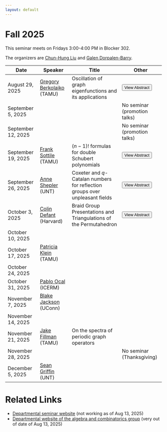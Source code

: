 ```yaml
---
layout: default
---
```


<script>
  window.MathJax = {
    tex: {
      inlineMath: [['$', '$'], ['\\(', '\\)']],
      displayMath: [['$$', '$$'], ['\\[', '\\]']]
    },
    svg: { fontCache: 'global' }
  };
</script>

<script src="https://cdn.jsdelivr.net/npm/mathjax@3/es5/tex-svg.js" async></script>


# Fall 2025

This seminar meets on Fridays 3:00-4:00 PM in Blocker 302.

The organizers are [Chun-Hung Liu](https://people.tamu.edu/~chliu/) and [Galen Dorpalen-Barry](https://galen.dorpalen-barry.org/).

| Date | Speaker | Title | Other |
|------|---------|-------|-------|
| August 29, 2025 | [Gregory Berkolaiko](https://people.tamu.edu/~gberkolaiko/) (TAMU) | Oscillation of graph eigenfunctions and its applications | <button type="button" class="abstract-link" onclick="showAbstract('abs-berkolaiko')">View Abstract</button> |
| September 5, 2025 | | | No seminar (promotion talks) |
| September 12, 2025 | | | No seminar (promotion talks) |
| September 19, 2025 | [Frank Sottile](https://franksottile.github.io/) (TAMU) | $(n-1)!$ formulas for double Schubert polynomials | <button type="button" class="abstract-link" onclick="showAbstract('abs-sottile')">View Abstract</button> |
| September 26, 2025 | [Anne Shepler](https://sites.math.unt.edu/~ashepler/) (UNT) | Coxeter and $q$-Catalan numbers for reflection groups over unpleasant fields | <button type="button" class="abstract-link" onclick="showAbstract('shepler')">View Abstract</button> |
| October 3, 2025 | [Colin Defant](https://sites.google.com/view/colin-defant/home) (Harvard) | Braid Group Presentations and Triangulations of the Permutahedron| <button type="button" class="abstract-link" onclick="showAbstract('defant')">View Abstract</button> |
| October 10, 2025 |  | | |
| October 17, 2025 | [Patricia Klein](https://patriciajklein.github.io/) (TAMU) | | |
| October 24, 2025 | | | |
| October 31, 2025 |[Pablo Ocal](https://pabloocal.github.io/) (ICERM) | | |
| November 7, 2025 | [Blake Jackson](https://www.blakejacksonmath.com/) (UConn) | | |
| November 14, 2025 | | | |
| November 21, 2025 | [Jake Fillman](https://sites.google.com/site/jakefillman/) (TAMU)| On the spectra of periodic graph operators | |
| November 28, 2025 | | | No seminar (Thanksgiving) |
| December 5, 2025 | [Sean Griffin](https://sites.google.com/view/sgriffin/home) (UNT) | | |



# Related Links

- [Departmental seminar website](https://artsci.tamu.edu/mathematics/research/seminars/algebra-combinatorics/index.html) (not working as of Aug 13, 2025)
- [Departmental website of the algebra and combinatorics group](https://artsci.tamu.edu/mathematics/research/algebra-combinatorics/index.html#Algebra%20and%20Combinatorics) (very out of date of Aug 13, 2025)













<!-- Abstract content -->

<div id="abs-berkolaiko" style="display:none;" aria-hidden="true">
  <p>Oscillation theory, originally due to Sturm, seeks to connect the
number of sign changes of an eigenfunction of a self-adjoint operator
to the label $k$ of the corresponding eigenvalue.  Its applications
run in both directions: knowing $k$, one may wish to estimate the zero
set, or the topology of its complement, useful in clustering and
partitioning problems.  Conversely, knowing an eigenvector (and thus
the number of its sign changes), one may want to determine if it is
the ground state, useful in the linear stability analysis of solutions
to nonlinear equations.</p>

<p>Within the setting of generalized graph Laplacians, Fiedler's theorem
says that the $k$-th eigenvector of a tree (a graph without cycles)
changes sign across exactly $k-1$ edges.  We present a formula for the
number of sign changes on a general graph, which attributes the excess
sign changes to the cycles in the graph and their intersections.</p>

<p>This result has many interesting connections.  First, it allows one to
derive a simple formula for the effective mass tensor of a particular
class of crystals (periodic lattices), namely the maximal abelian
covers of finite graphs.  Second, it can be used to efficiently
determine stability of a stationary solution on a coupled oscillator
network, such as the non-uniform Kuramoto model for the
synchronization of a network of electrical oscillators.  Finally, the
determinant of the matrix which determines the excess sign changes is
closely related to the graph's Kirchhoff polynomial (which counts the
weighted spanning trees), hinting at connections to both Feynman
amplitudes and matroids.</p>

<p>Based on a joint work with Jared Bronski and Mark Goresky.</p>
</div>

<div id="abs-sottile" style="display:none;" aria-hidden="true">
<p>Double Schubert polynomials are a family of polynomials in two sets of variables which represent classes in equivariant cohomology in the flag manifold.   They are indexed by permutations in the symmetric group.  They have many known formulas, including one in terms of pipe dreams by Bergeron and Billey and another in terms of bumpless pipe dreams by Lam, Lee, and Shimizono.</p>

<p>Today, I will describe $(n-1)!$ different formulas for double Schubert polynomials expressed in terms of certain chains in the Bruhat order.  Two of them are the previously mentions pipe dream formulas.  While the results are combinatorial, the methods are geometric.  One ingredient is a specialisation formula from work with Adeyemo from 2017 and another is a Pieri-type formula from work with Li, Ravikumar, and Yang from 2019.  The formula (and proof) generalizes a similar result for ordinary Schubert polynomials from 2002 in work with Bergeron.</p>

<p>This is joint work with Tianyi Yu of UQAM.</p>
</div>

<div id="shepler" style="display:none;" aria-hidden="true">
<p>Motivated by Catalan combinatorics for Weyl and Coxeter groups, we consider differential derivations for reflection groups defined over arbitrary fields, including those with challenging characteristics.  In the classical invariant theory of complex reflection groups, Solomon's celebrated 1963 theorem reveals the invariants of the exterior algebra of differential forms as an exterior algebra in its own right.  We investigate similar invariants when the characteristic of the field divides the order of the acting group and traditional proof techniques break down.</p>
</div>

<div id="defant" style="display:none;" aria-hidden="true">
<p>For each finite Coxeter group $W$ and each standard Coxeter element of $W$, we construct a triangulation of the W-permutahedron. Our proof relies on the theory of total linear stability for Dynkin quivers. We also explore several notable combinatorial properties of these triangulations that relate the Bruhat order, the noncrossing partition lattice, and Cambrian congruences. Each triangulation gives an explicit mechanism for relating two different presentations of the corresponding braid group (the standard Artin presentation and Bessis's dual presentation). This is joint work with Melissa Sherman-Bennett and Nathan Williams. </p>
</div>



<!-- Code that makes the pop-up windows -->

<style>
/* Modal background */
#abstract-modal-overlay {
  position: fixed;
  top: 0;
  left: 0;
  width: 100%;
  height: 100%;
  background: rgba(0,0,0,0.5);
  display: none;
  z-index: 1000;
}

/* Modal box */
#abstract-modal {
  background: white;
  width: 80%;
  max-width: 700px;
  margin: 5% auto;
  padding: 20px;
  border-radius: 8px;
  position: relative;
  overflow-y: auto;
  max-height: 90vh;
  font-family: Arial, sans-serif;
}

/* Close button */
#abstract-modal-close {
  position: absolute;
  top: 10px;
  right: 15px;
  font-size: 20px;
  cursor: pointer;
}
</style>

<div id="abstract-modal-overlay"
     role="dialog"
     aria-modal="true"
     aria-labelledby="abstract-modal-title"
     style="display:none;"
     onclick="closeAbstractModal(event)">
  <div id="abstract-modal" onclick="event.stopPropagation()">
    <button id="abstract-modal-close"
            aria-label="Close abstract modal"
            onclick="closeAbstractModal()">&times;</button>
    <h2 id="abstract-modal-title">Abstract</h2>
    <div id="abstract-modal-content" tabindex="0"></div>
  </div>
</div>

<script>
function showAbstract(id) {
  const content = document.getElementById(id).innerHTML;
  document.getElementById('abstract-modal-content').innerHTML = content;

  const overlay = document.getElementById('abstract-modal-overlay');
  overlay.style.display = 'block';

  // Move focus into the modal
  document.getElementById('abstract-modal').focus();

  // Add Esc key support
  document.addEventListener('keydown', escCloseHandler);
}

function closeAbstractModal(event) {
  if (!event || event.target.id === 'abstract-modal-overlay' || event.target.id === 'abstract-modal-close') {
    document.getElementById('abstract-modal-overlay').style.display = 'none';

    // Remove Esc key support
    document.removeEventListener('keydown', escCloseHandler);
  }
}

function escCloseHandler(e) {
  if (e.key === 'Escape') {
    closeAbstractModal();
  }
}
</script>
